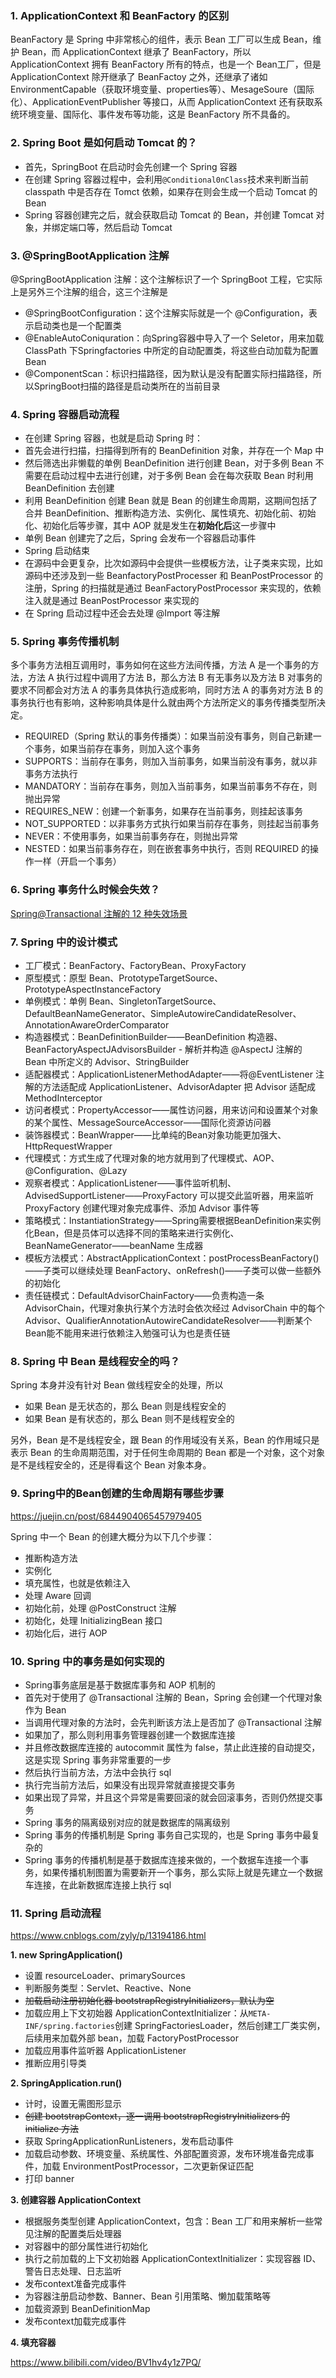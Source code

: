 ### 1. ApplicationContext 和 BeanFactory 的区别

BeanFactory 是 Spring 中非常核心的组件，表示 Bean 工厂可以生成 Bean，维护 Bean，而 ApplicationContext 继承了 BeanFactory，所以 ApplicationContext 拥有 BeanFactory 所有的特点，也是一个 Bean工厂，但是 ApplicationContext 除开继承了 BeanFactoy 之外，还继承了诸如 EnvironmentCapable（获取环境变量、properties等）、MesageSoure（国际化）、ApplicationEventPublisher 等接口，从而 ApplicationContext 还有获取系统环境变量、国际化、事件发布等功能，这是 BeanFactory 所不具备的。

### 2. Spring Boot 是如何启动 Tomcat 的？

- 首先，SpringBoot 在启动时会先创建一个 Spring 容器
- 在创建 Spring 容器过程中，会利用`@Conditional0nClass`技术来判断当前 classpath 中是否存在 Tomct 依赖，如果存在则会生成一个启动 Tomcat 的 Bean
- Spring 容器创建完之后，就会获取启动 Tomcat 的 Bean，并创建 Tomcat 对象，并绑定端口等，然后启动 Tomcat

### 3. @SpringBootApplication 注解

@SpringBootApplication 注解：这个注解标识了一个 SpringBoot 工程，它实际上是另外三个注解的组合，这三个注解是

- @SpringBootConfiguration：这个注解实际就是一个 @Configuration，表示启动类也是一个配置类
- @EnableAutoConiquration：向Spring容器中导入了一个 Seletor，用来加载 ClassPath 下Springfactories 中所定的自动配置类，将这些白动加载为配置Bean
- @ComponentScan：标识扫描路径，因为默认是没有配置实际扫描路径，所以SpringBoot扫描的路径是启动类所在的当前目录

### 4. Spring 容器启动流程

- 在创建 Spring 容器，也就是启动 Spring 时：
- 首先会进行扫描，扫描得到所有的 BeanDefinition 对象，并存在一个 Map 中
- 然后筛选出非懒载的单例 BeanDefinition 进行创建 Bean，对于多例 Bean 不需要在启动过程中去进行创建，对于多例 Bean 会在每次获取 Bean 时利用 BeanDefinition 去创建
- 利用 BeanDefinition 创建 Bean 就是 Bean 的创建生命周期，这期间包括了合并 BeanDefinition、推断构造方法、实例化、属性填充、初始化前、初始化、初始化后等步骤，其中 AOP 就是发生在**初始化后**这一步骤中
- 单例 Bean 创建完了之后，Spring 会发布一个容器启动事件
- Spring 启动结束
- 在源码中会更复杂，比次如源码中会提供一些模板方法，让子类来实现，比如源码中还涉及到一些 BeanfactoryPostProcesser 和 BeanPostProcessor 的注册，Spring 的扫描就是通过 BeanFactoryPostProcessor 来实现的，依赖注入就是通过 BeanPostProcessor 来实现的
- 在 Spring 启动过程中还会去处理 @Import 等注解

### 5. Spring 事务传播机制

多个事务方法相互调用时，事务如何在这些方法间传播，方法 A 是一个事务的方法，方法 A 执行过程中调用了方法 B，那么方法 B 有无事务以及方法 B 对事务的要求不同都会对方法 A 的事务具体执行造成影响，同时方法 A 的事务对方法 B 的事务执行也有影响，这种影响具体是什么就由两个方法所定义的事务传播类型所决定。

- REQUIRED（Spring 默认的事务传播类）：如果当前没有事务，则自己新建一个事务，如果当前存在事务，则加入这个事务
- SUPPORTS：当前存在事务，则加入当前事务，如果当前没有事务，就以非事务方法执行
- MANDATORY：当前存在事务，则加入当前事务，如果当前事务不存在，则抛出异常
- REQUIRES_NEW：创建一个新事务，如果存在当前事务，则挂起该事务
- NOT_SUPPORTED：以非事务方式执行如果当前存在事务，则挂起当前事务
- NEVER：不使用事务，如果当前事务存在，则抛出异常
- NESTED：如果当前事务存在，则在嵌套事务中执行，否则 REQUIRED 的操作一样（开启一个事务）

### 6. Spring 事务什么时候会失效？

[Spring@Transactional 注解的 12 种失效场景](https://blog.51cto.com/u_14787961/4833414)

### 7. Spring 中的设计模式

- 工厂模式：BeanFactory、FactoryBean、ProxyFactory
- 原型模式：原型 Bean、PrototypeTargetSource、PrototypeAspectInstanceFactory
- 单例模式：单例 Bean、SingletonTargetSource、DefaultBeanNameGenerator、SimpleAutowireCandidateResolver、AnnotationAwareOrderComparator
- 构造器模式：BeanDefinitionBuilder——BeanDefinition 构造器、BeanFactoryAspectJAdvisorsBuilder - 解析并构造 @AspectJ 注解的 Bean 中所定义的 Advisor、StringBuilder
- 适配器模式：ApplicationListenerMethodAdapter——将@EventListener 注解的方法适配成 ApplicationListener、AdvisorAdapter 把 Advisor 适配成 MethodInterceptor
- 访问者模式：PropertyAccessor——属性访问器，用来访问和设置某个对象的某个属性、MessageSourceAccessor——国际化资源访问器
- 装饰器模式：BeanWrapper——比单纯的Bean对象功能更加强大、HttpRequestWrapper
- 代理模式：方式生成了代理对象的地方就用到了代理模式、AOP、@Configuration、@Lazy
- 观察者模式：ApplicationListener——事件监听机制、AdvisedSupportListener——ProxyFactory 可以提交此监听器，用来监听 ProxyFactory 创建代理对象完成事件、添加 Advisor 事件等
- 策略模式：InstantiationStrategy——Spring需要根据BeanDefinition来实例化Bean，但是员体可以选择不同的策略来进行实例化、BeanNameGenerator——beanName 生成器
- 模板方法模式：AbstractApplicationContext：postProcessBeanFactory()——子类可以继续处理 BeanFactory、onRefresh()——子类可以做一些额外的初始化
- 责任链模式：DefaultAdvisorChainFactory——负责构造一条 AdvisorChain，代理对象执行某个方法时会依次经过 AdvisorChain 中的每个 Advisor、QualifierAnnotationAutowireCandidateResolver——判断某个Bean能不能用来进行依赖注入勉强可认为也是责任链

### 8. Spring 中 Bean 是线程安全的吗？

Spring 本身并没有针对 Bean 做线程安全的处理，所以

- 如果 Bean 是无状态的，那么 Bean 则是线程安全的
- 如果 Bean 是有状态的，那么 Bean 则不是线程安全的

另外，Bean 是不是线程安全，跟 Bean 的作用域没有关系，Bean 的作用域只是表示 Bean 的生命周期范围，对于任何生命周期的 Bean 都是一个对象，这个对象是不是线程安全的，还是得看这个 Bean 对象本身。

### 9. Spring中的Bean创建的生命周期有哪些步骤

https://juejin.cn/post/6844904065457979405

Spring 中一个 Bean 的创建大概分为以下几个步骤：

- 推断构造方法
- 实例化
- 填充属性，也就是依赖注入
- 处理 Aware 回调
- 初始化前，处理 @PostConstruct 注解
- 初始化，处理 InitializingBean 接口
- 初始化后，进行 AOP

### 10. Spring 中的事务是如何实现的

- Spring事务底层是基于数据库事务和 AOP 机制的
- 首先对于使用了 @Transactional 注解的 Bean，Spring 会创建一个代理对象作为 Bean
- 当调用代理对象的方法时，会先判断该方法上是否加了 @Transactional 注解
- 如果加了，那么则利用事务管理器创建一个数据库连接
- 并且修改数据库连接的 autocommit 属性为 false，禁止此连接的自动提交，这是实现 Spring 事务非常重要的一步
- 然后执行当前方法，方法中会执行 sql
- 执行完当前方法后，如果没有出现异常就直接提交事务
- 如果出现了异常，并且这个异常是需要回滚的就会回滚事务，否则仍然提交事务
- Spring 事务的隔离级别对应的就是数据库的隔离级别
- Spring 事务的传播机制是 Spring 事务自己实现的，也是 Spring 事务中最复杂的
- Spring 事务的传播机制是基于数据库连接来做的，一个数据车连接一个事务，如果传播机制图置为需要新开一个事务，那么实际上就是先建立一个数据车连接，在此新数据库连接上执行 sql

### 11. Spring 启动流程

https://www.cnblogs.com/zyly/p/13194186.html

**1. new SpringApplication()**

- 设置 resourceLoader、primarySources
- 判断服务类型：Servlet、Reactive、None
- ~~加载启动注册初始化器 bootstrapRegistryInitializers，默认为空~~
- 加载应用上下文初始器 ApplicationContextInitializer：从`META-INF/spring.factories`创建 SpringFactoriesLoader，然后创建工厂类实例，后续用来加载外部 bean，加载 FactoryPostProcessor
- 加载应用事件监听器 ApplicationListener
- 推断应用引导类

**2. SpringApplication.run()**

- 计时，设置无需图形显示
- ~~创建 bootstrapContext，逐一调用 bootstrapRegistryInitializers 的 initialize 方法~~
- 获取 SpringApplicationRunListeners，发布启动事件
- 加载启动参数、环境变量、系统属性、外部配置资源，发布环境准备完成事件，加载 EnvironmentPostProcessor，二次更新保证匹配
- 打印 banner

**3. 创建容器 ApplicationContext**

- 根据服务类型创建 ApplicationContext，包含：Bean 工厂和用来解析一些常见注解的配置类后处理器
- 对容器中的部分属性进行初始化
- 执行之前加载的上下文初始器 ApplicationContextInitializer：实现容器 ID、警告日志处理、日志监听
- 发布context准备完成事件
- 为容器注册启动参数、Banner、Bean 引用策略、懒加载策略等
- 加载资源到 BeanDefinitionMap
- 发布context加载完成事件

**4. 填充容器**

https://www.bilibili.com/video/BV1hv4y1z7PQ/
